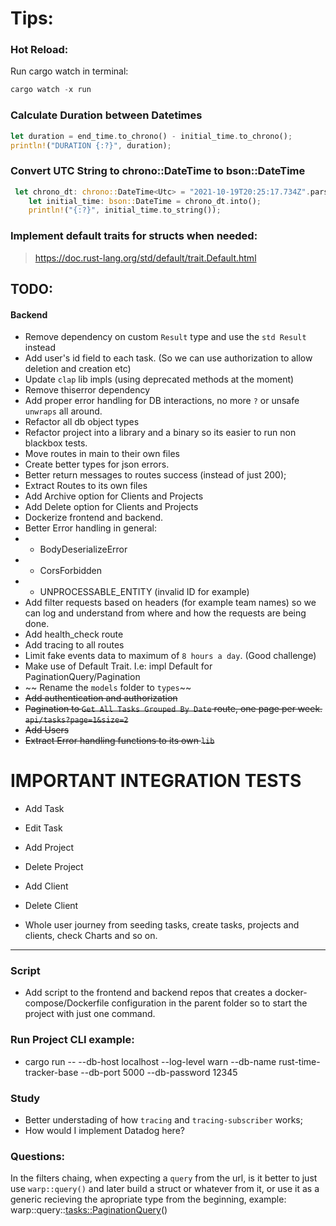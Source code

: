# Tips:

### Hot Reload:

Run cargo watch in terminal:

```rs
cargo watch -x run
```

### Calculate Duration between Datetimes

```rs
let duration = end_time.to_chrono() - initial_time.to_chrono();
println!("DURATION {:?}", duration);
```

### Convert UTC String to chrono::DateTime<Utc> to bson::DateTime

```rs
 let chrono_dt: chrono::DateTime<Utc> = "2021-10-19T20:25:17.734Z".parse().unwrap();
    let initial_time: bson::DateTime = chrono_dt.into();
    println!("{:?}", initial_time.to_string());
```

### Implement default traits for structs when needed:

> https://doc.rust-lang.org/std/default/trait.Default.html

## TODO:

#### Backend

- Remove dependency on custom `Result` type and use the `std Result` instead
- Add user's id field to each task. (So we can use authorization to allow deletion and creation etc)
- Update `clap` lib impls (using deprecated methods at the moment)
- Remove thiserror dependency
- Add proper error handling for DB interactions, no more `?` or unsafe `unwraps` all around.
- Refactor all db object types
- Refactor project into a library and a binary so its easier to run non blackbox tests.
- Move routes in main to their own files
- Create better types for json errors.
- Better return messages to routes success (instead of just 200);
- Extract Routes to its own files
- Add Archive option for Clients and Projects
- Add Delete option for Clients and Projects
- Dockerize frontend and backend.
- Better Error handling in general:
- - BodyDeserializeError
- - CorsForbidden
- - UNPROCESSABLE_ENTITY (invalid ID for example)
- Add filter requests based on headers (for example team names) so we can log and understand from where and how the requests are being done.
- Add health_check route
- Add tracing to all routes
- Limit fake events data to maximum of `8 hours a day`. (Good challenge)
- Make use of Default Trait. I.e: impl Default for PaginationQuery/Pagination
- ~~ Rename the `models` folder to `types`~~
- ~~Add authentication and authorization~~
- ~~Pagination to `Get All Tasks Grouped By Date` route, one page per week. `api/tasks?page=1&size=2`~~
- ~~Add Users~~
- ~~Extract Error handling functions to its own `lib`~~

# IMPORTANT INTEGRATION TESTS

- Add Task
- Edit Task
- Add Project
- Delete Project
- Add Client
- Delete Client

- Whole user journey from seeding tasks, create tasks, projects and clients, check Charts and so on.

<!-- # KNOWN BUGS: -->

---

### Script

- Add script to the frontend and backend repos that creates a docker-compose/Dockerfile configuration in the parent folder so to start the project with just one command.

### Run Project CLI example:

- cargo run -- --db-host localhost --log-level warn --db-name rust-time-tracker-base --db-port 5000 --db-password 12345

### Study

- Better understading of how `tracing` and `tracing-subscriber` works;
- How would I implement Datadog here?

### Questions:

In the filters chaing, when expecting a `query` from the url, is it better to just use `warp::query()` and later build a struct or whatever from it, or use it as a generic recieving the apropriate type from the beginning, example: warp::query::<tasks::PaginationQuery>()
